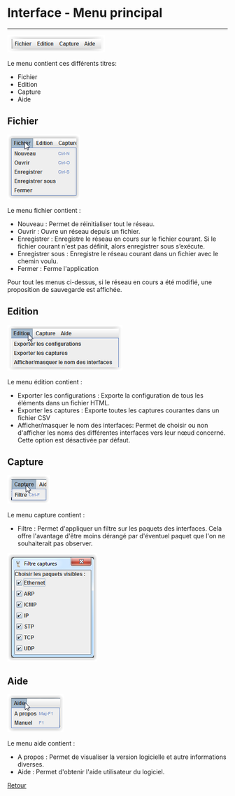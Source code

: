 # Interface - Menu principal #

----------
![](img/menu.PNG)

Le menu contient ces différents titres:

- Fichier
- Edition
- Capture
- Aide

## Fichier ##
![](img/fichier.PNG)

Le menu fichier contient :

- Nouveau : Permet de réinitialiser tout le réseau.
- Ouvrir : Ouvre un réseau depuis un fichier.
- Enregistrer : Enregistre le réseau en cours sur le fichier courant. Si le fichier courant n'est pas définit, alors enregistrer sous s’exécute.
- Enregistrer sous : Enregistre le réseau courant dans un fichier avec le chemin voulu.
- Fermer : Ferme l'application

Pour tout les menus ci-dessus, si le réseau en cours a été modifié, une proposition de sauvegarde est affichée.

## Edition ##
![](img/edition.PNG)

Le menu édition contient :

- Exporter les configurations : Exporte la configuration de tous les éléments dans un fichier HTML.
- Exporter les captures : Exporte toutes les captures courantes dans un fichier CSV
- Afficher/masquer le nom des interfaces: Permet de choisir ou non d'afficher les noms des différentes interfaces vers leur nœud concerné. Cette option est désactivée par défaut.

## Capture ##
![](img/capture.PNG)

Le menu capture contient :

- Filtre : Permet d'appliquer un filtre sur les paquets des interfaces. Cela offre l'avantage d'être moins dérangé par d'éventuel paquet que l'on ne souhaiterait pas observer.

![](img/filtre.PNG)

## Aide ##
![](img/aide.PNG)

Le menu aide contient :

- A propos : Permet de visualiser la version logicielle et autre informations diverses.
- Aide : Permet d'obtenir l'aide utilisateur du logiciel.


[Retour](index.md)
